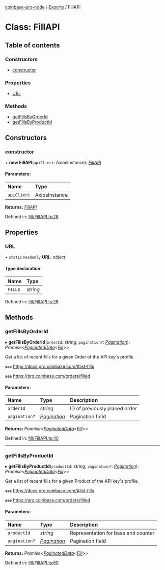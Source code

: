 [coinbase-pro-node](../README.md) / [Exports](../modules.md) / FillAPI

# Class: FillAPI

## Table of contents

### Constructors

- [constructor](fillapi.md#constructor)

### Properties

- [URL](fillapi.md#url)

### Methods

- [getFillsByOrderId](fillapi.md#getfillsbyorderid)
- [getFillsByProductId](fillapi.md#getfillsbyproductid)

## Constructors

### constructor

\+ **new FillAPI**(`apiClient`: AxiosInstance): [_FillAPI_](fillapi.md)

#### Parameters:

| Name        | Type          |
| :---------- | :------------ |
| `apiClient` | AxiosInstance |

**Returns:** [_FillAPI_](fillapi.md)

Defined in: [fill/FillAPI.ts:28](https://github.com/bennycode/coinbase-pro-node/blob/baa73d4/src/fill/FillAPI.ts#L28)

## Properties

### URL

▪ `Static` `Readonly` **URL**: _object_

#### Type declaration:

| Name    | Type     |
| :------ | :------- |
| `FILLS` | _string_ |

Defined in: [fill/FillAPI.ts:26](https://github.com/bennycode/coinbase-pro-node/blob/baa73d4/src/fill/FillAPI.ts#L26)

## Methods

### getFillsByOrderId

▸ **getFillsByOrderId**(`orderId`: _string_, `pagination?`: [_Pagination_](../interfaces/pagination.md)): _Promise_<[_PaginatedData_](../interfaces/paginateddata.md)<[_Fill_](../interfaces/fill.md)\>\>

Get a list of recent fills for a given Order of the API key's profile.

**`see`** https://docs.pro.coinbase.com/#list-fills

**`see`** https://pro.coinbase.com/orders/filled

#### Parameters:

| Name          | Type                                        | Description                   |
| :------------ | :------------------------------------------ | :---------------------------- |
| `orderId`     | _string_                                    | ID of previously placed order |
| `pagination?` | [_Pagination_](../interfaces/pagination.md) | Pagination field              |

**Returns:** _Promise_<[_PaginatedData_](../interfaces/paginateddata.md)<[_Fill_](../interfaces/fill.md)\>\>

Defined in: [fill/FillAPI.ts:40](https://github.com/bennycode/coinbase-pro-node/blob/baa73d4/src/fill/FillAPI.ts#L40)

---

### getFillsByProductId

▸ **getFillsByProductId**(`productId`: _string_, `pagination?`: [_Pagination_](../interfaces/pagination.md)): _Promise_<[_PaginatedData_](../interfaces/paginateddata.md)<[_Fill_](../interfaces/fill.md)\>\>

Get a list of recent fills for a given Product of the API key's profile.

**`see`** https://docs.pro.coinbase.com/#list-fills

**`see`** https://pro.coinbase.com/orders/filled

#### Parameters:

| Name          | Type                                        | Description                         |
| :------------ | :------------------------------------------ | :---------------------------------- |
| `productId`   | _string_                                    | Representation for base and counter |
| `pagination?` | [_Pagination_](../interfaces/pagination.md) | Pagination field                    |

**Returns:** _Promise_<[_PaginatedData_](../interfaces/paginateddata.md)<[_Fill_](../interfaces/fill.md)\>\>

Defined in: [fill/FillAPI.ts:60](https://github.com/bennycode/coinbase-pro-node/blob/baa73d4/src/fill/FillAPI.ts#L60)
